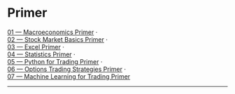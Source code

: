 # Primer
[01 — Macroeconomics Primer](./primers/primer01_macroeconomics/) ·  
[02 — Stock Market Basics Primer](./primers/primer02_stock_market_basics/) ·  
[03 — Excel Primer](./primers/primer03_excel/) ·  
[04 — Statistics Primer](./primers/primer04_statistics/) ·  
[05 — Python for Trading Primer](./primers/primer05_python_for_trading/) ·  
[06 — Options Trading Strategies Primer](./primers/primer06_options_trading_strategies/) ·  
[07 — Machine Learning for Trading Primer](./primers/primer07_machine_learning_for_trading/)

---
